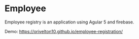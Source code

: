 # Employee

Employee registry is an application using Agular 5 and firebase.

Demo: https://orivelton10.github.io/employee-registration/
